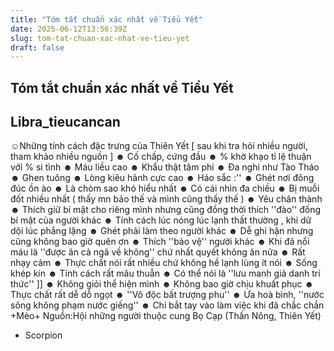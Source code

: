 ```yaml
---
title: "Tóm tắt chuẩn xác nhất về Tiểu Yết"
date: 2025-06-12T13:56:39Z
slug: tom-tat-chuan-xac-nhat-ve-tieu-yet
draft: false
---
```


## Tóm tắt chuẩn xác nhất về Tiểu Yết

## Libra_tieucancan

☺Những tính cách đặc trưng của
Thiên Yết [ sau khi tra hỏi nhiều
người, tham khảo nhiều nguồn 
]
☻ Cố chấp, cứng đầu
☻ % khờ khạo tỉ lệ thuận với % si
tình
☻ Máu liều cao
☻ Khẩu thật tâm phi
☻ Đa nghi như Tào Tháo
☻ Ghen tuông
☻ Lòng kiêu hãnh cực cao
☻ Háo sắc :''
☻ Ghét nơi đông đúc ồn ào
☻ Là chòm sao khó hiểu nhất
☻ Có cái nhìn đa chiều 
☻ Bị muỗi đốt nhiều nhất ( thấy
mn bảo thế và mình cũng thấy
thế  )
☻ Yêu chân thành
☻ Thích giữ bí mật cho riêng mình
nhưng cũng đồng thời thích
''đào'' đống bí mật của người
khác
☻ Tính cách lúc nóng lúc lạnh thất
thường , khi dữ dội lúc phẳng lặng
☻ Ghét phải làm theo người khác
☻ Dễ ghi hận nhưng cũng không
bao giờ quên ơn
☻ Thích ''bảo vệ'' người khác 
☻ Khi đã nổi máu là ''được ăn cả
ngã về không'' chứ nhất quyết
không ăn nửa
☻ Rất nhạy cảm
☻ Thực chất nói rất nhiều chứ
không hề lạnh lùng ít nói
☻ Sống khép kín
☻ Tính cách rất mâu thuẫn
☻ Có thể nói là ''lưu manh giả
danh trí thức'' ]]
☻ Không giỏi thể hiện mình
☻ Không bao giờ chịu khuất phục
☻ Thực chất rất dễ dỗ ngọt
☻ ''Vô độc bất trượng phu''
☻ Ưa hoà bình, ''nước sông không
phạm nước giếng''
☻ Chỉ bắt tay vào làm việc khi đã
chắc chắn
+Mèo+
Nguồn:Hội những người thuộc cung
Bọ Cạp (Thần Nông, Thiên Yết)
- Scorpion